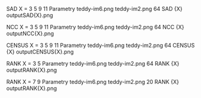 
SAD
X = 3 5 9 11
Parametry teddy-im6.png teddy-im2.png 64 SAD {X} outputSAD{X}.png

NCC
X = 3 5 9 11
Parametry teddy-im6.png teddy-im2.png 64 NCC {X} outputNCC{X}.png

CENSUS
X = 3 5 9 11
Parametry teddy-im6.png teddy-im2.png 64 CENSUS {X} outputCENSUS{X}.png

RANK
X = 3 5 
Parametry teddy-im6.png teddy-im2.png 64 RANK {X} outputRANK{X}.png

RANK
X = 7 9
Parametry teddy-im6.png teddy-im2.png 20 RANK {X} outputRANK{X}.png


